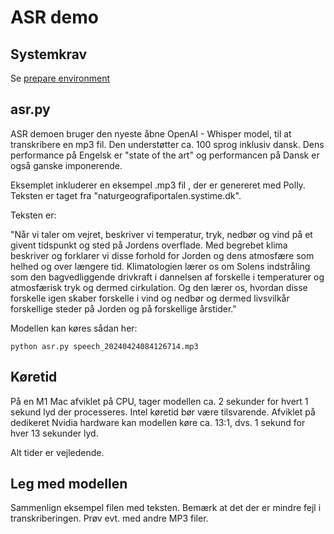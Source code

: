 # ASR demo

## Systemkrav

Se [prepare environment](../prepare-environment.md)

## asr.py

ASR demoen bruger den nyeste åbne OpenAI - Whisper model, til at transkribere en mp3 fil. Den understøtter ca. 100 sprog inklusiv dansk.
Dens performance på Engelsk er "state of the art" og performancen på Dansk er også ganske imponerende.

Eksemplet inkluderer en eksempel .mp3 fil , der er genereret med Polly. Teksten er taget fra "naturgeografiportalen.systime.dk".

Teksten er:

"Når vi taler om vejret, beskriver vi temperatur, tryk, nedbør og vind på et givent tidspunkt og sted på Jordens overflade. Med begrebet klima beskriver og forklarer vi disse forhold for Jorden og dens atmosfære som helhed og over længere tid. Klimatologien lærer os om Solens indstråling som den bagvedliggende drivkraft i dannelsen af forskelle i temperaturer og atmosfærisk tryk og dermed cirkulation. Og den lærer os, hvordan disse forskelle igen skaber forskelle i vind og nedbør og dermed livsvilkår forskellige steder på Jorden og på forskellige årstider."

Modellen kan køres sådan her:
```
python asr.py speech_20240424084126714.mp3
```

## Køretid

På en M1 Mac afviklet på CPU, tager modellen ca. 2 sekunder for hvert 1 sekund lyd der processeres. Intel køretid bør være tilsvarende.
Afviklet på dedikeret Nvidia hardware kan modellen køre ca. 13:1, dvs. 1 sekund for hver 13 sekunder lyd.

Alt tider er vejledende.


## Leg med modellen

Sammenlign eksempel filen med teksten. Bemærk at det der er mindre fejl i transkriberingen.
Prøv evt. med andre MP3 filer.